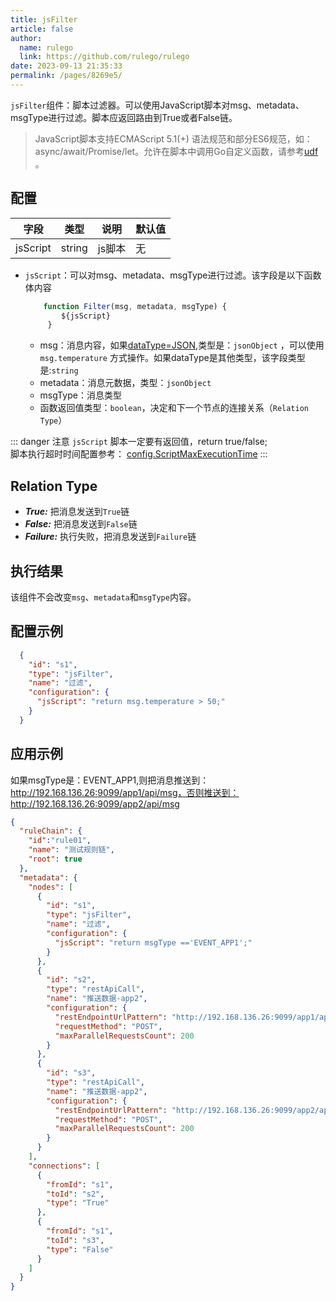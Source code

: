 ```yaml
---
title: jsFilter
article: false
author: 
  name: rulego
  link: https://github.com/rulego/rulego
date: 2023-09-13 21:35:33
permalink: /pages/8269e5/
---
```


`jsFilter`组件：脚本过滤器。可以使用JavaScript脚本对msg、metadata、msgType进行过滤。脚本应返回路由到True或者False链。

> JavaScript脚本支持ECMAScript 5.1(+) 语法规范和部分ES6规范，如：async/await/Promise/let。允许在脚本中调用Go自定义函数，请参考[udf](/pages/d59341/#udf) 。

## 配置

| 字段 | 类型     | 说明   | 默认值 |
|----|--------|------|--------|
| jsScript   | string | js脚本 | 无|

- `jsScript`：可以对msg、metadata、msgType进行过滤。该字段是以下函数体内容

  ```javascript
      function Filter(msg, metadata, msgType) { 
          ${jsScript} 
       }
  ```
  - msg：消息内容，如果[dataType=JSON](/pages/8ee82f/),类型是：`jsonObject` ，可以使用`msg.temperature` 方式操作。如果dataType是其他类型，该字段类型是:`string`
  - metadata：消息元数据，类型：`jsonObject`
  - msgType：消息类型
  - 函数返回值类型：`boolean`，决定和下一个节点的连接关系（`Relation Type`）

::: danger 注意
`jsScript` 脚本一定要有返回值，return true/false;       
脚本执行超时时间配置参考： [config.ScriptMaxExecutionTime](/pages/d59341/#ScriptMaxExecutionTime) 
:::

## Relation Type

- ***True:*** 把消息发送到`True`链
- ***False:*** 把消息发送到`False`链
- ***Failure:*** 执行失败，把消息发送到`Failure`链

## 执行结果

该组件不会改变`msg`、`metadata`和`msgType`内容。

## 配置示例

```json
  {
    "id": "s1",
    "type": "jsFilter",
    "name": "过滤",
    "configuration": {
      "jsScript": "return msg.temperature > 50;"
    }
  }
```

## 应用示例

如果msgType是：EVENT_APP1,则把消息推送到：http://192.168.136.26:9099/app1/api/msg，否则推送到：http://192.168.136.26:9099/app2/api/msg
```json
{
  "ruleChain": {
    "id":"rule01",
    "name": "测试规则链",
    "root": true
  },
  "metadata": {
    "nodes": [
      {
        "id": "s1",
        "type": "jsFilter",
        "name": "过滤",
        "configuration": {
          "jsScript": "return msgType =='EVENT_APP1';"
        }
      },
      {
        "id": "s2",
        "type": "restApiCall",
        "name": "推送数据-app2",
        "configuration": {
          "restEndpointUrlPattern": "http://192.168.136.26:9099/app1/api/msg",
          "requestMethod": "POST",
          "maxParallelRequestsCount": 200
        }
      },
      {
        "id": "s3",
        "type": "restApiCall",
        "name": "推送数据-app2",
        "configuration": {
          "restEndpointUrlPattern": "http://192.168.136.26:9099/app2/api/msg",
          "requestMethod": "POST",
          "maxParallelRequestsCount": 200
        }
      }
    ],
    "connections": [
      {
        "fromId": "s1",
        "toId": "s2",
        "type": "True"
      },
      {
        "fromId": "s1",
        "toId": "s3",
        "type": "False"
      }
    ]
  }
}
```
